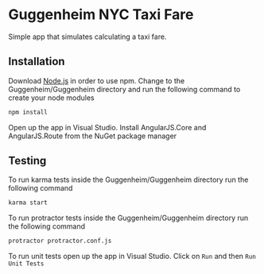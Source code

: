 # Guggenheim NYC Taxi Fare

Simple app that simulates calculating a taxi fare.

## Installation

Download [Node.js](https://nodejs.org/en/) in order to use npm.
Change to the Guggenheim/Guggenheim directory and run the following command to create your node modules

```bash
npm install
```
Open up the app in Visual Studio. Install AngularJS.Core and AngularJS.Route from the NuGet package manager

## Testing
To run karma tests inside the Guggenheim/Guggenheim directory run the following command
```bash
karma start
```

To run protractor tests inside the Guggenheim/Guggenheim directory run the following command
```bash
protractor protractor.conf.js
```

To run unit tests open up the app in Visual Studio. Click on `Run` and then `Run Unit Tests`
